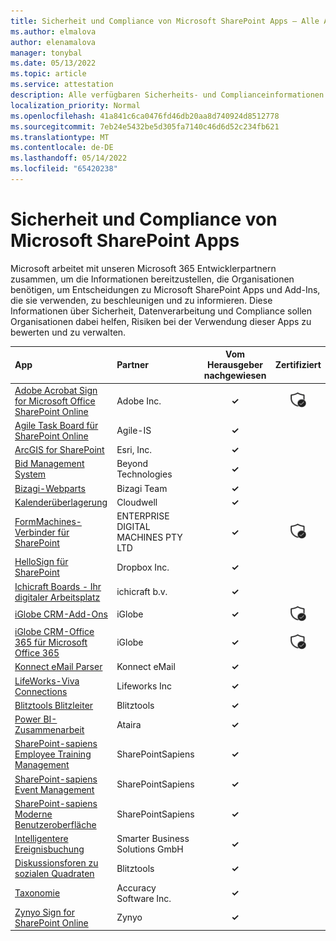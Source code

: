 ```yaml
---
title: Sicherheit und Compliance von Microsoft SharePoint Apps – Alle Apps
ms.author: elmalova
author: elenamalova
manager: tonybal
ms.date: 05/13/2022
ms.topic: article
ms.service: attestation
description: Alle verfügbaren Sicherheits- und Complianceinformationen für alle Microsoft SharePoint Apps.
localization_priority: Normal
ms.openlocfilehash: 41a841c6ca0476fd46db20aa8d740924d8512778
ms.sourcegitcommit: 7eb24e5432be5d305fa7140c46d6d52c234fb621
ms.translationtype: MT
ms.contentlocale: de-DE
ms.lasthandoff: 05/14/2022
ms.locfileid: "65420238"
---
```

# <a name="microsoft-sharepoint-apps-security-and-compliance"></a>Sicherheit und Compliance von Microsoft SharePoint Apps

Microsoft arbeitet mit unseren Microsoft 365 Entwicklerpartnern zusammen, um die Informationen bereitzustellen, die Organisationen benötigen, um Entscheidungen zu Microsoft SharePoint Apps und Add-Ins, die sie verwenden, zu beschleunigen und zu informieren. Diese Informationen über Sicherheit, Datenverarbeitung und Compliance sollen Organisationen dabei helfen, Risiken bei der Verwendung dieser Apps zu bewerten und zu verwalten.

| **App** | **Partner** | **Vom Herausgeber nachgewiesen** | **Zertifiziert** |
|:--------|:------------|:----------------------:|:-------------:|
| [Adobe Acrobat Sign for Microsoft Office SharePoint Online](./adobe-inc-acrobat-sign-for-microsoft-sharepoint-online.md) | Adobe Inc. | **✓** | <img alt="Certified application badge" src="../media/certified-badge.png" height="25" width="25" /> |
| [Agile Task Board für SharePoint Online](./agile-is-task-board-for-sharepoint-online.md) | Agile-IS | **✓** |  |
| [ArcGIS for SharePoint](./esri-inc-arcgis-for-sharepoint.md) | Esri, Inc. | **✓** |  |
| [Bid Management System](./beyond-technologies-bid-management-system.md) | Beyond Technologies | **✓** |  |
| [Bizagi-Webparts](./bizagi-team-webparts.md) | Bizagi Team | **✓** |  |
| [Kalenderüberlagerung](./cloudwell-calendar-overlay.md) | Cloudwell | **✓** |  |
| [FormMachines-Verbinder für SharePoint](./enterprise-digital-machines-pty-ltd-formmachines-connector-for-sharepoint.md) | ENTERPRISE DIGITAL MACHINES PTY LTD | **✓** | <img alt="Certified application badge" src="../media/certified-badge.png" height="25" width="25" /> |
| [HelloSign für SharePoint](./dropbox-inc-hellosign-for-sharepoint.md) | Dropbox Inc. | **✓** |  |
| [Ichicraft Boards - Ihr digitaler Arbeitsplatz](./ichicraft-bv-boards-your-digital-workplace.md) | ichicraft b.v. | **✓** |  |
| [iGlobe CRM-Add-Ons](./iglobe-crm-add-ons.md) | iGlobe | **✓** | <img alt="Certified application badge" src="../media/certified-badge.png" height="25" width="25" /> |
| [iGlobe CRM-Office 365 für Microsoft Office 365](./iglobe-crm-office-365-for-microsoft.md) | iGlobe | **✓** | <img alt="Certified application badge" src="../media/certified-badge.png" height="25" width="25" /> |
| [Konnect eMail Parser](./konnect-email-parser.md) | Konnect eMail | **✓** |  |
| [LifeWorks-Viva Connections](./lifeworks-inc-viva-connections.md) | Lifeworks Inc | **✓** |  |
| [Blitztools Blitzleiter](./lightning-tools-conductor.md) | Blitztools | **✓** |  |
| [Power BI-Zusammenarbeit](./ataira-power-bi-collaboration.md) | Ataira | **✓** |  |
| [SharePoint-sapiens Employee Training Management](./sharepointsapiens-employee-training-management.md) | SharePointSapiens | **✓** |  |
| [SharePoint-sapiens Event Management](./sharepointsapiens-event-management.md) | SharePointSapiens | **✓** |  |
| [SharePoint-sapiens Moderne Benutzeroberfläche](./sharepointsapiens-modern-user-interface.md) | SharePointSapiens | **✓** |  |
| [Intelligentere Ereignisbuchung](./smarter-business-solutions-gmbh-event-booking.md) | Smarter Business Solutions GmbH | **✓** |  |
| [Diskussionsforen zu sozialen Quadraten](./lightning-tools-social-squared-discussion-forums.md) | Blitztools | **✓** |  |
| [Taxonomie](./accuracy-software-inc-taxonomy.md) | Accuracy Software Inc. | **✓** |  |
| [Zynyo Sign for SharePoint Online](./zynyo-sign-for-sharepoint-online.md) | Zynyo | **✓** |  |
